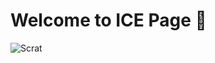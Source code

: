 # Welcome to ICE Page 🌴

![Scrat](https://static.wikia.nocookie.net/p__/images/0/0b/Scrat_%28Ice_Age%29.png/revision/latest/scale-to-width-down/350?cb=20200725151850&path-prefix=protagonist)
